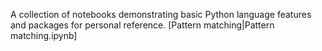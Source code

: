 A collection of notebooks demonstrating basic Python language features and packages for personal reference.
[Pattern matching|Pattern matching.ipynb]
